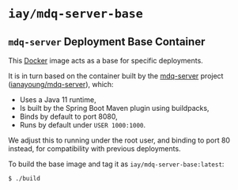 # `iay/mdq-server-base`

## `mdq-server` Deployment Base Container

This [Docker][] image acts as a base for specific deployments.

It is in turn based on the container built by the [mdq-server][] project
([ianayoung/mdq-server][]), which:

* Uses a Java 11 runtime,
* Is built by the Spring Boot Maven plugin using buildpacks,
* Binds by default to port 8080,
* Runs by default under `USER 1000:1000`.

We adjust this to running under the root user, and binding to port 80 instead,
for compatibility with previous deployments.

To build the base image and tag it as `iay/mdq-server-base:latest`:

    $ ./build

[Docker]: https://www.docker.com/
[mdq-server]: https://github.com/iay/mdq-server
[ianayoung/mdq-server]: https://hub.docker.com/repository/docker/ianayoung/mdq-server
